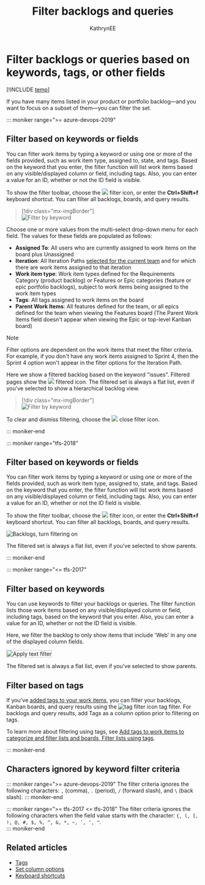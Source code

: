 ﻿---
title: Filter backlogs and queries
titleSuffix: Azure Boards
description: Filter a backlog or query based on keywords, tags, or other fields
ms.custom: "boards-backlogs, seodec18"
ms.technology: devops-agile
ms.assetid:
ms.author: kaelli
author: KathrynEE
ms.topic: conceptual
monikerRange: ">= tfs-2013"
ms.date: 10/16/2019
---

# Filter backlogs or queries based on keywords, tags, or other fields

[!INCLUDE [temp](../includes/version-vsts-tfs-all-versions.md)]

<a id="filter"></a>

If you have many items listed in your product or portfolio backlog&mdash;and you want to focus on a subset of them&mdash;you can filter the set.

::: moniker range=">= azure-devops-2019"

## Filter based on keywords or fields

You can filter work items by typing a keyword or using one or more of the fields provided, such as work item type, assigned to, state, and tags. Based on the keyword that you enter, the filter function will list work items based on any visible/displayed column or field, including tags. Also, you can enter a value for an ID, whether or not the ID field is visible.

To show the filter toolbar, choose the ![ ](../../media/icons/filter-icon.png) filter icon, or enter the **Ctrl+Shift+f** keyboard shortcut. You can filter all backlogs, boards, and query results.

> [!div class="mx-imgBorder"]  
> ![Filter by keyword](media/filter/filter-s144.png)

Choose one or more values from the multi-select drop-down menu for each field. The values for these fields are populated as follows:

- **Assigned To**: All users who are currently assigned to work items on the board plus Unassigned
- **Iteration**: All Iteration Paths [selected for the current team](../sprints/define-sprints.md) and for which there are work items assigned to that iteration
- **Work item type**: Work item types defined for the Requirements Category (product backlog) or Features or Epic categories (feature or epic portfolio backlogs), subject to work items being assigned to the work item types
- **Tags**: All tags assigned to work items on the board
- **Parent Work Items**: All features defined for the team, or all epics defined for the team when viewing the Features board (The Parent Work Items field doesn't appear when viewing the Epic or top-level Kanban board)

> [!NOTE]  
> Filter options are dependent on the work items that meet the filter criteria. For example, if you don't have any work items assigned to Sprint 4, then the Sprint 4 option won't appear in the filter options for the Iteration Path.

Here we show a filtered backlog based on the keyword "issues". Filtered pages show the ![ ](../../media/icons/filtered.png) filtered icon. The filtered set is always a flat list, even if you've selected to show a hierarchical backlog view.

> [!div class="mx-imgBorder"]  
> ![Filter by keyword](media/filter/filter-issues-keyword.png)

To clear and dismiss filtering, choose the ![ ](../../media/icons/close-filter.png) close filter icon.

::: moniker-end

::: moniker range="tfs-2018"

## Filter based on keywords or fields

You can filter work items by typing a keyword or using one or more of the fields provided, such as work item type, assigned to, state, and tags. Based on the keyword that you enter, the filter function will list work items based on any visible/displayed column or field, including tags. Also, you can enter a value for an ID, whether or not the ID field is visible.

To show the filter toolbar, choose the ![ ](../../media/icons/filter-icon.png) filter icon, or enter the **Ctrl+Shift+f** keyboard shortcut. You can filter all backlogs, boards, and query results.

![Backlogs, turn filtering on](media/filter-backlogs-options.png)

The filtered set is always a flat list, even if you've selected to show parents.

::: moniker-end

::: moniker range="<= tfs-2017"

## Filter based on keywords

You can use keywords to filter your backlogs or queries. The filter function lists those work items based on any visible/displayed column or field, including tags, based on the keyword that you enter. Also, you can enter a value for an ID, whether or not the ID field is visible.

Here, we filter the backlog to only show items that include 'Web' in any one of the displayed column fields.

<img src="media/cyb-filter-backlog.png" alt="Apply text filter" style="border: 1px solid #C3C3C3;" />

The filtered set is always a flat list, even if you've selected to show parents.

## Filter based on tags

If you've [added tags to your work items](../queries/add-tags-to-work-items.md), you can filter your backlogs, Kanban boards, and query results using the ![tag filter icon](../media/icons/tag_filter_icon.png) tag filter. For backlogs and query results, add Tags as a column option prior to filtering on tags.

To learn more about filtering using tags, see [Add tags to work items to categorize and filter lists and boards, Filter lists using tags](../queries/add-tags-to-work-items.md#filter).

::: moniker-end

## Characters ignored by keyword filter criteria

::: moniker range=">= azure-devops-2019"
The filter criteria ignores the following characters: `,` (comma), `.` (period), `/` (forward slash), and `\` (back slash).
::: moniker-end

::: moniker range=">= tfs-2017 <= tfs-2018"
The filter criteria ignores the following characters when the field value starts with the character: `` {, (, [, !, @, #, $, %, ^, &, *, ~, `, ', " ``.  
::: moniker-end

## Related articles

- [Tags](../queries/add-tags-to-work-items.md)
- [Set column options](set-column-options.md)
- [Keyboard shortcuts](../../project/navigation/keyboard-shortcuts.md)
